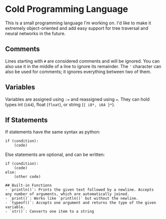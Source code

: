 # Cold Programming Language
This is a small programming language I'm working on. I'd like to make it extremely object-oriented and add easy support for tree traversal and neural networks in the future.

## Comments
Lines starting with `#` are considered comments and will be ignored. You can also use it in the middle of a line to ignore its remainder. The `'` character can also be used for comments; it ignores everything between two of them.

## Variables
Variables are assigned using `:=` and reassigned using `=`. They can hold types int (`i64`), float (`float`), or string (`{ i8*, i64 }*`).

## If Statements
If statements have the same syntax as python:
```
if (condition):
	(code)
```
Else statements are optional, and can be written:
```
if (condition):
	(code)
else:
	(other code)

## Built-in Functions
- `println()`: Prints the given text followed by a newline. Accepts any number of arguments, which are automatically joined.
- `print()`: Works like `println()` but without the newline.
- `typeof()`: Accepts one argument and returns the type of the given variable.
- `str()`: Converts one item to a string
